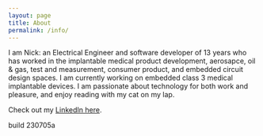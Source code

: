 ```yaml
---
layout: page
title: About
permalink: /info/
---
```


I am Nick: an Electrical Engineer and software developer of 13 years who has worked in the implantable medical product development, aerosapce, oil & gas, test and measurement, consumer product, and embedded circuit design spaces. I am currently working on embedded class 3 medical implantable devices. I am passionate about technology for both work and pleasure, and enjoy reading with my cat on my lap.

Check out my [LinkedIn here](https://www.linkedin.com/in/naroneseno/).

build 230705a